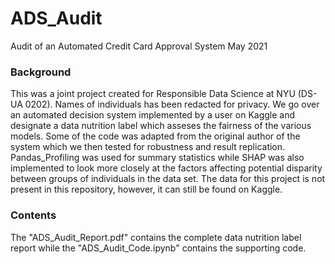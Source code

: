 # ADS_Audit
Audit of an Automated Credit Card Approval System May 2021

### Background
This was a joint project created for Responsible Data Science at NYU (DS-UA 0202). Names of individuals has been redacted for privacy.
We go over an automated decision system implemented by a user on Kaggle and designate a data nutrition label which asseses the fairness of the various models. Some of the code was adapted from the original author of the system which we then tested for robustness and result replication. Pandas_Profiling was used for summary statistics while SHAP was also implemented to look more closely at the factors affecting potential disparity between groups of individuals in the data set. The data for this project is not present in this repository, however, it can still be found on Kaggle. 

### Contents
The "ADS_Audit_Report.pdf" contains the complete data nutrition label report while the "ADS_Audit_Code.ipynb" contains the supporting code.
